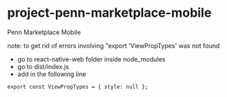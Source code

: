 # project-penn-marketplace-mobile
Penn Marketplace Mobile

note: to get rid of errors involving "export 'ViewPropTypes' was not found
* go to react-native-web folder inside node_modules
* go to dist/index.js
* add in the following line
```
export const ViewPropTypes = { style: null };
```
